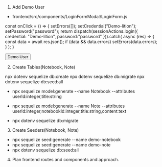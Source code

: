 1. Add Demo User
- frontend/src/components/LoginFormModal/LoginForm.js

const onClick = () => {
        setErrors([]);
        setCredential("Demo-lition");
        setPassword("password");
        return dispatch(sessionActions.login({ credential: "Demo-lition", password:"password" })).catch(
            async (res) => {
                const data = await res.json();
                if (data && data.errors) setErrors(data.errors);
            }
        );
    }

 <button type="button" onClick={onClick}>Demo User</button>

2. Create Tables(Notebook, Note)

npx dotenv sequelize db:create
npx dotenv sequelize db:migrate
npx dotenv sequelize db:seed:all

 - npx sequelize model:generate --name Notebook --attributes userId:integer,title:string

  - npx sequelize model:generate --name Note --attributes userId:integer,notebookId:integer,title:string,content:text

  - npx dotenv sequelize db:migrate

3. Create Seeders(Notebook, Note)
  - npx sequelize seed:generate --name demo-notebook
  - npx sequelize seed:generate --name demo-note
  - npx dotenv sequelize db:seed:all

4. Plan frontend routes and components and approach.
